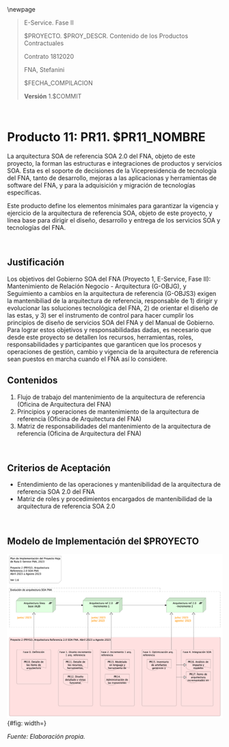 <div style="page-break-before: always;"></div>
\newpage

>    E-Service. Fase II
> 
>    $PROYECTO. $PROY_DESCR. Contenido de los Productos Contractuales
> 
>    Contrato 1812020
> 
>    FNA, Stefanini
> 
>    $FECHA_COMPILACION
>
>    **Versión** 1.$COMMIT

<br>

# Producto 11: PR11. $PR11_NOMBRE
La arquitectura SOA de referencia SOA 2.0 del FNA, objeto de este proyecto, la forman las estructuras e integraciones de productos y servicios SOA. Esta es el soporte de decisiones de la Vicepresidencia de tecnología del FNA, tanto de desarrollo, mejoras a las aplicacionas y herramientas de software del FNA, y para la adquisición y migración de tecnologías específicas. 

Este producto define los elementos mínimales para garantizar la vigencia y ejercicio de la arquitectura de referencia SOA, objeto de este proyecto, y línea base para dirigir el diseño, desarrollo y entrega de los servicios SOA y tecnologías del FNA.

<br>

## Justificación
Los objetivos del Gobierno SOA del FNA (Proyecto 1, E-Service, Fase II): Mantenimiento de Relación Negocio - Arquitectura (G-OBJG), y Seguimiento a cambios en la arquitectura de referencia (G-OBJS3) exigen la mantenibiliad de la arquitectura de referencia, responsable de 1) dirigir y evolucionar las soluciones tecnológica del FNA, 2) de orientar el diseño de las estas, y 3) ser el instrumento de control para hacer cumplir los principios de diseño de servicios SOA del FNA y del Manual de Gobierno. Para lograr estos objetivos y responsabilidadas dadas, es necesario que desde este proyecto se detallen los recursos, herramientas, roles, responsabilidades y participantes que garanticen que los procesos y operaciones de gestión, cambio y vigencia de la arquitectura de referencia sean puestos en marcha cuando el FNA así lo considere.

## Contenidos
1. Flujo de trabajo del mantenimiento de la arquitectura de referencia (Oficina de Arquitectura del FNA)
1. Principios y operaciones de mantenimiento de la arquitectura de referencia (Oficina de Arquitectura del FNA)
1. Matriz de responsabilidades del mantenimiento de la arquitectura de referencia (Oficina de Arquitectura del FNA)

<br>

## Criterios de Aceptación
* Entendimiento de las operaciones y mantenibilidad de la arquitectura de referencia SOA 2.0 del FNA
* Matriz de roles y procedimientos encargados de mantenibilidad de la arquitectura de referencia SOA 2.0

<br>

## Modelo de Implementación del $PROYECTO
![Plan de Implementación del Proyecto Hoja de Ruta E-Service FNA, 2023. Abril 2023 a Agosto 2023](images/pry2.png){#fig: width=}

_Fuente: Elaboración propia._

<br>
